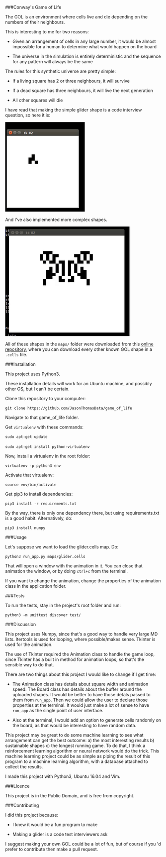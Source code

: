 ###Conway's Game of Life

The GOL is an environment where cells live and die depending on the numbers of their neighbours.

This is interesting to me for two reasons:

- Given an arrangement of cells in any large number, it would be almost impossible for a human to determine what would happen on the board

- The universe in the simulation is entirely deterministic and the sequence for any pattern will always be the same

The rules for this synthetic universe are pretty simple:

- If a living square has 2 or three neighbours, it will survive

- If a dead square has three neighbours, it will live the next generation

- All other squares will die

I have read that making the simple glider shape is a code interview question, so here it is:

![glider pic](gifs/glider.gif)

And I've also implemented more complex shapes.

![brain pic](gifs/brain.gif)

All of these shapes in the ```maps/``` folder were downloaded from this [online repository](http://www.bitstorm.org/gameoflife/lexicon/), where you can download every other known GOL shape in a ```.cells``` file.

###Installation

This project uses Python3.

These installation details will work for an Ubuntu machine, and possibly other OS, but I can't be certain.

Clone this repository to your computer:

    git clone https://github.com/JasonThomasData/game_of_life

Navigate to that game_of_life folder.

Get ```virtualenv``` with these commands:

    sudo apt-get update
    
    sudo apt-get install python-virtualenv

Now, install a virtualenv in the root folder:

    virtualenv -p python3 env

Activate that virtualenv:

    source env/bin/activate

Get pip3 to install dependencies:

    pip3 install -r requirements.txt

By the way, there is only one dependency there, but using requirements.txt is a good habit. Alternatively, do:

    pip3 install numpy

###Usage

Let's suppose we want to load the glider.cells map. Do:

    python3 run_app.py maps/glider.cells

That will open a window with the animation in it. You can close that animation the window, or by doing ```ctrl+c``` from the terminal.

If you want to change the animation, change the properties of the animation class in the application folder. 

###Tests

To run the tests, stay in the project's root folder and run:

    python3 -m unittest discover test/

###Discussion

This project uses Numpy, since that's a good way to handle very large MD lists. Itertools is used for looping, where possible/makes sense. Tkinter is used for the animation.

The use of Tkinter required the Animation class to handle the game loop, since Tkinter has a built in method for animation loops, so that's the sensible way to do that.

There are two things about this project I would like to change if I get time:

- The Animation class has details about square width and animation speed. The Board class has details about the buffer around the uploaded shapes. It would be better to have those detals passed to them from ```run_app```. Then we could allow the user to declare those properties at the terminal. It would just make a lot of sense to have ```run_app``` as the single point of user interface.

- Also at the terminal, I would add an option to generate cells randomly on the board, as that would be interesting to have random data.

This project may be great to do some machine learning to see what arrangement can get the best outcome: a) the most interesting results b) sustainable shapes c) the longest running game. To do that, I think a reinforcement learning algorithm or neural network would do the trick. This machine learning project could be as simple as piping the result of this program to a machine learning algorithm, with a database attached to collect the results.

I made this project with Python3, Ubuntu 16.04 and Vim.

###Licence

This project is in the Public Domain, and is free from copyright.

###Contributing

I did this project because:

- I knew it would be a fun program to make

- Making a glider is a code test interviewers ask

I suggest making your own GOL could be a lot of fun, but of course if you
'd prefer to contribute then make a pull request.

